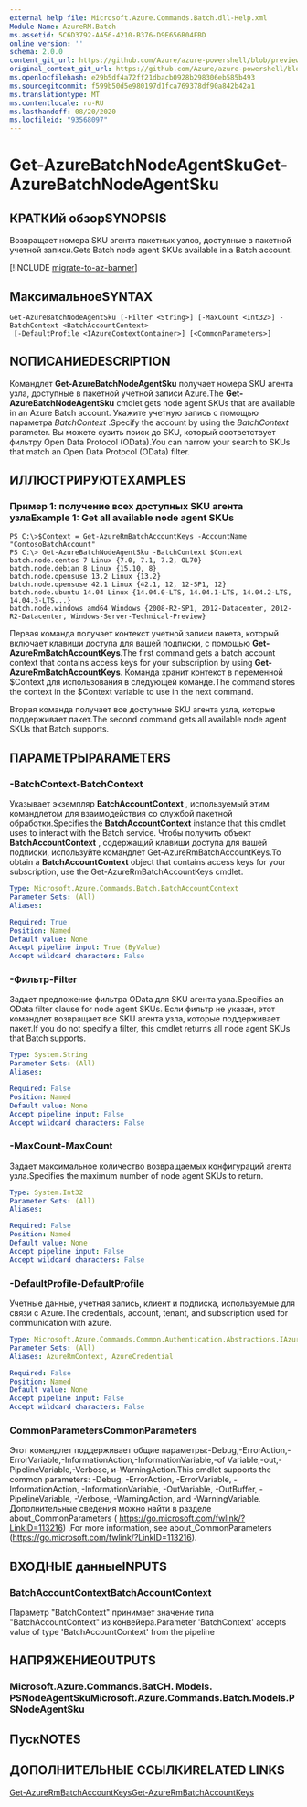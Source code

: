 ```yaml
---
external help file: Microsoft.Azure.Commands.Batch.dll-Help.xml
Module Name: AzureRM.Batch
ms.assetid: 5C6D3792-AA56-4210-B376-D9E656B04FBD
online version: ''
schema: 2.0.0
content_git_url: https://github.com/Azure/azure-powershell/blob/preview/src/ResourceManager/AzureBatch/Commands.Batch/help/Get-AzureBatchNodeAgentSku.md
original_content_git_url: https://github.com/Azure/azure-powershell/blob/preview/src/ResourceManager/AzureBatch/Commands.Batch/help/Get-AzureBatchNodeAgentSku.md
ms.openlocfilehash: e29b5df4a72ff21dbacb0928b298306eb585b493
ms.sourcegitcommit: f599b50d5e980197d1fca769378df90a842b42a1
ms.translationtype: MT
ms.contentlocale: ru-RU
ms.lasthandoff: 08/20/2020
ms.locfileid: "93568097"
---
```

# <span data-ttu-id="e7529-101">Get-AzureBatchNodeAgentSku</span><span class="sxs-lookup"><span data-stu-id="e7529-101">Get-AzureBatchNodeAgentSku</span></span>

## <span data-ttu-id="e7529-102">КРАТКИй обзор</span><span class="sxs-lookup"><span data-stu-id="e7529-102">SYNOPSIS</span></span>
<span data-ttu-id="e7529-103">Возвращает номера SKU агента пакетных узлов, доступные в пакетной учетной записи.</span><span class="sxs-lookup"><span data-stu-id="e7529-103">Gets Batch node agent SKUs available in a Batch account.</span></span>

[!INCLUDE [migrate-to-az-banner](../../includes/migrate-to-az-banner.md)]

## <span data-ttu-id="e7529-104">Максимальное</span><span class="sxs-lookup"><span data-stu-id="e7529-104">SYNTAX</span></span>

```
Get-AzureBatchNodeAgentSku [-Filter <String>] [-MaxCount <Int32>] -BatchContext <BatchAccountContext>
 [-DefaultProfile <IAzureContextContainer>] [<CommonParameters>]
```

## <span data-ttu-id="e7529-105">NОПИСАНИЕ</span><span class="sxs-lookup"><span data-stu-id="e7529-105">DESCRIPTION</span></span>
<span data-ttu-id="e7529-106">Командлет **Get-AzureBatchNodeAgentSku** получает номера SKU агента узла, доступные в пакетной учетной записи Azure.</span><span class="sxs-lookup"><span data-stu-id="e7529-106">The **Get-AzureBatchNodeAgentSku** cmdlet gets node agent SKUs that are available in an Azure Batch account.</span></span>
<span data-ttu-id="e7529-107">Укажите учетную запись с помощью параметра *BatchContext* .</span><span class="sxs-lookup"><span data-stu-id="e7529-107">Specify the account by using the *BatchContext* parameter.</span></span>
<span data-ttu-id="e7529-108">Вы можете сузить поиск до SKU, который соответствует фильтру Open Data Protocol (OData).</span><span class="sxs-lookup"><span data-stu-id="e7529-108">You can narrow your search to SKUs that match an Open Data Protocol (OData) filter.</span></span>

## <span data-ttu-id="e7529-109">ИЛЛЮСТРИРУЮТ</span><span class="sxs-lookup"><span data-stu-id="e7529-109">EXAMPLES</span></span>

### <span data-ttu-id="e7529-110">Пример 1: получение всех доступных SKU агента узла</span><span class="sxs-lookup"><span data-stu-id="e7529-110">Example 1: Get all available node agent SKUs</span></span>
```
PS C:\>$Context = Get-AzureRmBatchAccountKeys -AccountName "ContosoBatchAccount"
PS C:\> Get-AzureBatchNodeAgentSku -BatchContext $Context 
batch.node.centos 7 Linux {7.0, 7.1, 7.2, OL70} 
batch.node.debian 8 Linux {15.10, 8} 
batch.node.opensuse 13.2 Linux {13.2} 
batch.node.opensuse 42.1 Linux {42.1, 12, 12-SP1, 12} 
batch.node.ubuntu 14.04 Linux {14.04.0-LTS, 14.04.1-LTS, 14.04.2-LTS, 14.04.3-LTS...} 
batch.node.windows amd64 Windows {2008-R2-SP1, 2012-Datacenter, 2012-R2-Datacenter, Windows-Server-Technical-Preview}
```

<span data-ttu-id="e7529-111">Первая команда получает контекст учетной записи пакета, который включает клавиши доступа для вашей подписки, с помощью **Get-AzureRmBatchAccountKeys**.</span><span class="sxs-lookup"><span data-stu-id="e7529-111">The first command gets a batch account context that contains access keys for your subscription by using **Get-AzureRmBatchAccountKeys**.</span></span>
<span data-ttu-id="e7529-112">Команда хранит контекст в переменной $Context для использования в следующей команде.</span><span class="sxs-lookup"><span data-stu-id="e7529-112">The command stores the context in the $Context variable to use in the next command.</span></span>

<span data-ttu-id="e7529-113">Вторая команда получает все доступные SKU агента узла, которые поддерживает пакет.</span><span class="sxs-lookup"><span data-stu-id="e7529-113">The second command gets all available node agent SKUs that Batch supports.</span></span>

## <span data-ttu-id="e7529-114">ПАРАМЕТРЫ</span><span class="sxs-lookup"><span data-stu-id="e7529-114">PARAMETERS</span></span>

### <span data-ttu-id="e7529-115">-BatchContext</span><span class="sxs-lookup"><span data-stu-id="e7529-115">-BatchContext</span></span>
<span data-ttu-id="e7529-116">Указывает экземпляр **BatchAccountContext** , используемый этим командлетом для взаимодействия со службой пакетной обработки.</span><span class="sxs-lookup"><span data-stu-id="e7529-116">Specifies the **BatchAccountContext** instance that this cmdlet uses to interact with the Batch service.</span></span>
<span data-ttu-id="e7529-117">Чтобы получить объект **BatchAccountContext** , содержащий клавиши доступа для вашей подписки, используйте командлет Get-AzureRmBatchAccountKeys.</span><span class="sxs-lookup"><span data-stu-id="e7529-117">To obtain a **BatchAccountContext** object that contains access keys for your subscription, use the Get-AzureRmBatchAccountKeys cmdlet.</span></span>

```yaml
Type: Microsoft.Azure.Commands.Batch.BatchAccountContext
Parameter Sets: (All)
Aliases: 

Required: True
Position: Named
Default value: None
Accept pipeline input: True (ByValue)
Accept wildcard characters: False
```

### <span data-ttu-id="e7529-118">-Фильтр</span><span class="sxs-lookup"><span data-stu-id="e7529-118">-Filter</span></span>
<span data-ttu-id="e7529-119">Задает предложение фильтра OData для SKU агента узла.</span><span class="sxs-lookup"><span data-stu-id="e7529-119">Specifies an OData filter clause for node agent SKUs.</span></span>
<span data-ttu-id="e7529-120">Если фильтр не указан, этот командлет возвращает все SKU агента узла, которые поддерживает пакет.</span><span class="sxs-lookup"><span data-stu-id="e7529-120">If you do not specify a filter, this cmdlet returns all node agent SKUs that Batch supports.</span></span>

```yaml
Type: System.String
Parameter Sets: (All)
Aliases: 

Required: False
Position: Named
Default value: None
Accept pipeline input: False
Accept wildcard characters: False
```

### <span data-ttu-id="e7529-121">-MaxCount</span><span class="sxs-lookup"><span data-stu-id="e7529-121">-MaxCount</span></span>
<span data-ttu-id="e7529-122">Задает максимальное количество возвращаемых конфигураций агента узла.</span><span class="sxs-lookup"><span data-stu-id="e7529-122">Specifies the maximum number of node agent SKUs to return.</span></span>

```yaml
Type: System.Int32
Parameter Sets: (All)
Aliases: 

Required: False
Position: Named
Default value: None
Accept pipeline input: False
Accept wildcard characters: False
```

### <span data-ttu-id="e7529-123">-DefaultProfile</span><span class="sxs-lookup"><span data-stu-id="e7529-123">-DefaultProfile</span></span>
<span data-ttu-id="e7529-124">Учетные данные, учетная запись, клиент и подписка, используемые для связи с Azure.</span><span class="sxs-lookup"><span data-stu-id="e7529-124">The credentials, account, tenant, and subscription used for communication with azure.</span></span>

```yaml
Type: Microsoft.Azure.Commands.Common.Authentication.Abstractions.IAzureContextContainer
Parameter Sets: (All)
Aliases: AzureRmContext, AzureCredential

Required: False
Position: Named
Default value: None
Accept pipeline input: False
Accept wildcard characters: False
```

### <span data-ttu-id="e7529-125">CommonParameters</span><span class="sxs-lookup"><span data-stu-id="e7529-125">CommonParameters</span></span>
<span data-ttu-id="e7529-126">Этот командлет поддерживает общие параметры:-Debug,-ErrorAction,-ErrorVariable,-InformationAction,-InformationVariable,-of Variable,-out,-PipelineVariable,-Verbose, и-WarningAction.</span><span class="sxs-lookup"><span data-stu-id="e7529-126">This cmdlet supports the common parameters: -Debug, -ErrorAction, -ErrorVariable, -InformationAction, -InformationVariable, -OutVariable, -OutBuffer, -PipelineVariable, -Verbose, -WarningAction, and -WarningVariable.</span></span> <span data-ttu-id="e7529-127">Дополнительные сведения можно найти в разделе about_CommonParameters ( https://go.microsoft.com/fwlink/?LinkID=113216) .</span><span class="sxs-lookup"><span data-stu-id="e7529-127">For more information, see about_CommonParameters (https://go.microsoft.com/fwlink/?LinkID=113216).</span></span>

## <span data-ttu-id="e7529-128">ВХОДНЫЕ данные</span><span class="sxs-lookup"><span data-stu-id="e7529-128">INPUTS</span></span>

### <span data-ttu-id="e7529-129">BatchAccountContext</span><span class="sxs-lookup"><span data-stu-id="e7529-129">BatchAccountContext</span></span>
<span data-ttu-id="e7529-130">Параметр "BatchContext" принимает значение типа "BatchAccountContext" из конвейера.</span><span class="sxs-lookup"><span data-stu-id="e7529-130">Parameter 'BatchContext' accepts value of type 'BatchAccountContext' from the pipeline</span></span>

## <span data-ttu-id="e7529-131">НАПРЯЖЕНИЕ</span><span class="sxs-lookup"><span data-stu-id="e7529-131">OUTPUTS</span></span>

### <span data-ttu-id="e7529-132">Microsoft.Azure.Commands.BatCH. Models. PSNodeAgentSku</span><span class="sxs-lookup"><span data-stu-id="e7529-132">Microsoft.Azure.Commands.Batch.Models.PSNodeAgentSku</span></span>

## <span data-ttu-id="e7529-133">Пуск</span><span class="sxs-lookup"><span data-stu-id="e7529-133">NOTES</span></span>

## <span data-ttu-id="e7529-134">ДОПОЛНИТЕЛЬНЫЕ ССЫЛКИ</span><span class="sxs-lookup"><span data-stu-id="e7529-134">RELATED LINKS</span></span>

[<span data-ttu-id="e7529-135">Get-AzureRmBatchAccountKeys</span><span class="sxs-lookup"><span data-stu-id="e7529-135">Get-AzureRmBatchAccountKeys</span></span>](./Get-AzureRmBatchAccountKeys.md)



